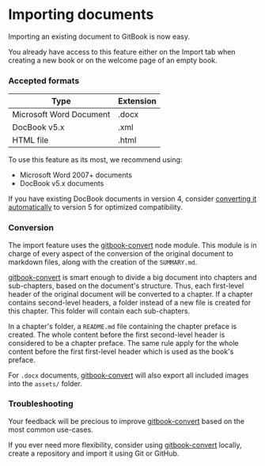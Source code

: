 # Importing documents

Importing an existing document to GitBook is now easy.

You already have access to this feature either on the Import tab when creating a new book or on the welcome page of an empty book.

### Accepted formats

| Type | Extension |
| ---- | --------- |
| Microsoft Word Document | .docx |
| DocBook v5.x | .xml |
| HTML file | .html |

To use this feature as its most, we recommend using:
* Microsoft Word 2007+ documents
* DocBook v5.x documents

If you have existing DocBook documents in version 4, consider [converting it automatically](http://doccookbook.sourceforge.net/html/en/dbc.structure.db4-to-db5.html) to version 5 for optimized compatibility.

### Conversion

The import feature uses the [gitbook-convert](https://github.com/GitbookIO/gitbook-convert) node module. This module is in charge of every aspect of the conversion of the original document to markdown files, along with the creation of the `SUMMARY.md`.

[gitbook-convert](https://github.com/GitbookIO/gitbook-convert) is smart enough to divide a big document into chapters and sub-chapters, based on the document's structure. Thus, each first-level header of the original document will be converted to a chapter. If a chapter contains second-level headers, a folder instead of a new file is created for this chapter. This folder will contain each sub-chapters.

In a chapter's folder, a `README.md` file containing the chapter preface is created. The whole content before the first second-level header is considered to be a chapter preface. The same rule apply for the whole content before the first first-level header which is used as the book's preface.

For `.docx` documents, [gitbook-convert](https://github.com/GitbookIO/gitbook-convert) will also export all included images into the `assets/` folder.

### Troubleshooting

Your feedback will be precious to improve [gitbook-convert](https://github.com/GitbookIO/gitbook-convert) based on the most common use-cases.

If you ever need more flexibility, consider using [gitbook-convert](https://github.com/GitbookIO/gitbook-convert) locally, create a repository and import it using Git or GitHub.